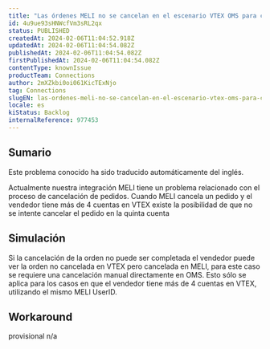 ```yaml
---
title: "Las órdenes MELI no se cancelan en el escenario VTEX OMS para cuentas múltiples"
id: 4u9ue93sHNWcfVm3sRL2qx
status: PUBLISHED
createdAt: 2024-02-06T11:04:52.918Z
updatedAt: 2024-02-06T11:04:54.082Z
publishedAt: 2024-02-06T11:04:54.082Z
firstPublishedAt: 2024-02-06T11:04:54.082Z
contentType: knownIssue
productTeam: Connections
author: 2mXZkbi0oi061KicTExNjo
tag: Connections
slugEN: las-ordenes-meli-no-se-cancelan-en-el-escenario-vtex-oms-para-cuentas-multiples
locale: es
kiStatus: Backlog
internalReference: 977453
---
```


## Sumario

<div class="alert alert-info">
  <p>Este problema conocido ha sido traducido automáticamente del inglés.</p>
</div>



Actualmente nuestra integración MELI tiene un problema relacionado con el proceso de cancelación de pedidos. Cuando MELI cancela un pedido y el vendedor tiene más de 4 cuentas en VTEX existe la posibilidad de que no se intente cancelar el pedido en la quinta cuenta


##

## Simulación



Si la cancelación de la orden no puede ser completada el vendedor puede ver la orden no cancelada en VTEX pero cancelada en MELI, para este caso se requiere una cancelación manual directamente en OMS.
Esto sólo se aplica para los casos en que el vendedor tiene más de 4 cuentas en VTEX, utilizando el mismo MELI UserID.



## Workaround

 provisional
n/a





